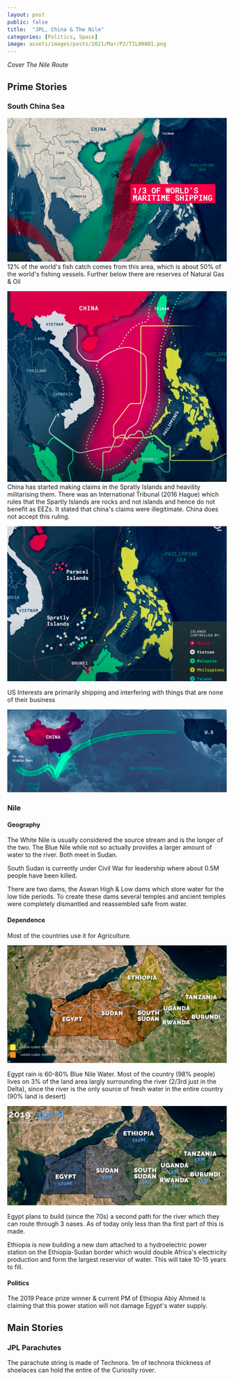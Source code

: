 ```yaml
---
layout: post
public: false
title:  "JPL, China & The Nile"
categories: [Politics, Space]
image: assets/images/posts/2021/Mar/P2/TIL00801.png
---
```


*Cover The Nile Route*

## Prime Stories

### South China Sea
![Trade](/assets/images/posts/2021/Mar/P2/TIL00804.png)
12% of the world's fish catch comes from this area, which is about 50% of the world's fishing vessels. Further below there are reserves of Natural Gas & Oil

![ChineseClaim](/assets/images/posts/2021/Mar/P2/TIL00805.png)
China has started making claims in the Spratly Islands and heavility militarising them. There was an International Tribunal (2016 Hague) which rules that the Spartly Islands are rocks and not islands and hence do not benefit as EEZs. It stated that china's claims were illegitimate. China does not accept this ruling.

![ChineseClaims](/assets/images/posts/2021/Mar/P2/TIL00806.png)

US Interests are primarily shipping and interfering with things that are none of their business

![AmericanInterests](/assets/images/posts/2021/Mar/P2/TIL00807.png)


### Nile

#### Geography
The White Nile is usually considered the source stream and is the longer of the two. The Blue Nile while not so actually provides a larger amount of water to the river. Both meet in Sudan.

South Sudan is currently under Civil War for leadership where about 0.5M people have been killed.

There are two dams, the Aswan High & Low dams which store water for the low tide periods. To create these dams several temples and ancient temples were completely dismantled and reassembled safe from water.

#### Dependence
Most of the countries use it for Agriculture.

![WaterAvailability](/assets/images/posts/2021/Mar/P2/TIL00802.png)

Egypt rain is 60-80% Blue Nile Water. Most of the country (98% people) lives on 3% of the land area largly surrounding the river (2/3rd just in the Delta), since the river is the only source of fresh water in the entire country (90% land is desert)

![Populations](/assets/images/posts/2021/Mar/P2/TIL00803.png)

Egypt plans to build (since the 70s) a second path for the river which they can route through 3 oases. As of today only less than tha first part of this is made.

Ethiopia is now building a new dam attached to a hydroelectric power station on the Ethiopia-Sudan border which would double Africa's electricity production and form the largest reservior of water. This will take 10-15 years to fill.

#### Politics
The 2019 Peace prize winner & current PM of Ethiopia Abiy Ahmed is claiming that this power station will not damage Egypt's water supply.

## Main Stories

### JPL Parachutes
The parachute string is made of Technora. 1m of technora thickness of shoelaces can hold the entire of the Curiosity rover.